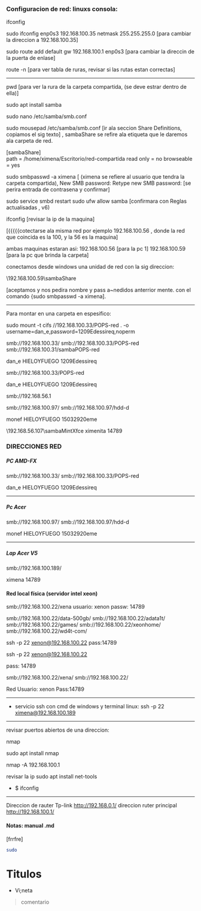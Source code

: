 ### Configuracion de red: linuxs consola:

ifconfig

sudo ifconfig enp0s3 192.168.100.35 netmask 255.255.255.0   [para cambiar la direccion a 192.168.100.35]

sudo route add default gw 192.168.100.1 enp0s3              [para cambiar la direccin de la puerta de enlase]

route -n      [para ver tabla de ruras, revisar si las rutas estan correctas]


----------------------------
pwd     [para ver la rura de la carpeta compartida, (se deve estrar dentro de ella)]

sudo apt install samba

sudo nano /etc/samba/smb.conf 

sudo mousepad /etc/samba/smb.conf    [ir ala seccion Share Definitions, copiamos el sig texto] , sambaShare se refire ala etiqueta que le daremos ala carpeta de red.

[sambaShare]   
	path = /home/ximena/Escritorio/red-compartida
	read only = no
	browseable = yes

sudo smbpasswd -a ximena      [ (ximena se refiere al usuario que tendra la carpeta compartida), 
New SMB password:
Retype new SMB password:      [se perira entrada de contrasena y confirmar]

sudo service smbd restart
sudo ufw allow samba          [confirmara con Reglas actualisadas , v6)

ifconfig    [revisar la ip de la maquina]

[{{{{{cotectarse ala misma red por ejemplo 192.168.100.56 , donde la red que coincida es la 100, y la 56 es la maquina]

ambas maquinas estaran asi:
192.168.100.56  [para la pc 1]
192.168.100.59  [para la pc que brinda la carpeta]

conectamos desde windows una unidad de red con la sig direccion:

\\192.168.100.59\sambaShare

[aceptamos y nos pedira nombre y pass a~nedidos anterrior mente. con el comando {sudo smbpasswd -a ximena].

------------------------------------
Para montar en una carpeta en espesifico:

sudo mount -t cifs //192.168.100.33/POPS-red . -o username=dan_e,password=1209Edessireq,noperm

smb://192.168.100.33/
smb://192.168.100.33/POPS-red         smb://192.168.100.31/sambaPOPS-red

dan_e
HIELOYFUEGO
1209Edessireq

smb://192.168.100.33/POPS-red

dan_e
HIELOYFUEGO
1209Edessireq

smb://192.168.56.1


smb://192.168.100.97/
smb://192.168.100.97/hdd-d

monef
HIELOYFUEGO
15032920eme

 \\192.168.56.107\sambaMintXfce
ximenita
14789

 
### DIRECCIONES RED

##### PC AMD-FX

smb://192.168.100.33/
smb://192.168.100.33/POPS-red

dan_e
HIELOYFUEGO
1209Edessireq

------------------------------
##### Pc Acer

smb://192.168.100.97/
smb://192.168.100.97/hdd-d

monef
HIELOYFUEGO
15032920eme

-----------------------------
##### Lap Acer V5

smb://192.168.100.189/

ximena
14789

#### Red local física (servidor intel xeon)

smb://192.168.100.22/xena
		usuario: xenon
		passw: 14789

smb://192.168.100.22/data-500gb/
smb://192.168.100.22/adata1t/
smb://192.168.100.22/games/
smb://192.168.100.22/xeonhome/
smb://192.168.100.22/wd4t-com/


ssh -p 22 xenon@192.168.100.22       pass:14789

ssh -p 22 xenon@192.168.100.22

pass: 14789


smb://192.168.100.22/xena/
smb://192.168.100.22/

Red Usuario: xenon  Pass:14789

-----------------------------

* servicio ssh con cmd de windows y terminal linux:
ssh -p 22 ximena@192.168.100.189

----------------

revisar puertos abiertos de una direccion:

nmap

sudo apt install nmap

nmap -A 192.168.100.1

revisar la ip
sudo apt install net-tools

-  $ ifconfig
-------
Direccion de rauter Tp-link http://192.168.0.1/      direccion ruter principal http://192.168.100.1/
#### Notas: manual .md
[frrfre]

```bash
sudo
```

# Titulos
* Vi;neta
> comentario
